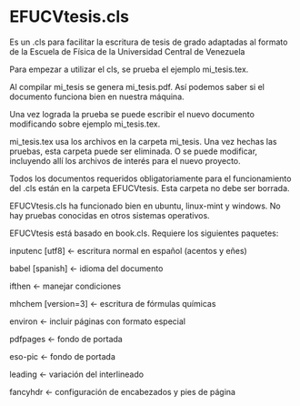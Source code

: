 # EFUCVtesis.cls
Es un .cls para facilitar la escritura de tesis de grado adaptadas al formato de la Escuela de Física de la Universidad Central de Venezuela

Para empezar a utilizar el cls, se prueba el ejemplo mi_tesis.tex.

Al compilar mi_tesis se genera mi_tesis.pdf. Así podemos saber si el documento funciona bien en nuestra máquina.

Una vez lograda la prueba se puede escribir el nuevo documento modificando sobre ejemplo mi_tesis.tex.

mi_tesis.tex usa los archivos en la carpeta mi_tesis. Una vez hechas las pruebas, esta carpeta puede ser eliminada. O se puede modificar, incluyendo allí los archivos de interés para el nuevo proyecto.

Todos los documentos requeridos obligatoriamente para el funcionamiento del .cls están en la carpeta EFUCVtesis. Esta carpeta no debe ser borrada.

EFUCVtesis.cls ha funcionado bien en ubuntu, linux-mint y windows. No hay pruebas conocidas en otros sistemas operativos.

EFUCVtesis está basado en book.cls. Requiere los siguientes paquetes:

inputenc [utf8] <- escritura normal en español (acentos y eñes)

babel [spanish] <- idioma del documento

ifthen <- manejar condiciones

mhchem [version=3] <- escritura de fórmulas químicas

environ <- incluir páginas con formato especial

pdfpages <- fondo de portada

eso-pic <- fondo de portada

leading <- variación del interlineado

fancyhdr <- configuración de encabezados y pies de página
